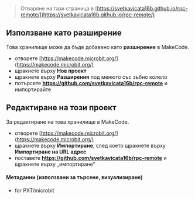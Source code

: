 
> Отваряне на тази страница в [https://svetkavicata16b.github.io/rpc-remote/](https://svetkavicata16b.github.io/rpc-remote/)

## Използване като разширение

Това хранилище може да бъде добавено като **разширение** в MakeCode.

* отворете [https://makecode.microbit.org/](https://makecode.microbit.org/)
* щракнете върху **Нов проект**
* щракнете върху **Разширения** под менюто със зъбно колело
* потърсете **https://github.com/svetkavicata16b/rpc-remote** и импортирайте

## Редактиране на този проект

За редактиране на това хранилище в MakeCode.

* отворете [https://makecode.microbit.org/](https://makecode.microbit.org/)
* щракнете върху **Импортиране**, след което щракнете върху **Импортиране на URL адрес**
* поставете **https://github.com/svetkavicata16b/rpc-remote** и щракнете върху „импортиране“

#### Метаданни (използвани за търсене, визуализиране)

* for PXT/microbit
<script src="https://makecode.com/gh-pages-embed.js"></script><script>makeCodeRender("{{ site.makecode.home_url }}", "{{ site.github.owner_name }}/{{ site.github.repository_name }}");</script>
